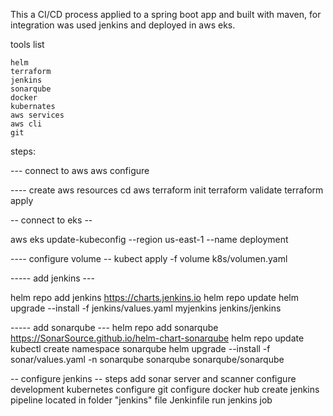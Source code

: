 This a CI/CD process applied to a spring boot app and built with maven, for integration was used jenkins 
and deployed in aws eks.

tools list

    helm 
    terraform
    jenkins
    sonarqube
    docker 
    kubernates
    aws services
    aws cli
    git

steps:

--- connect to aws
aws configure

---- create aws resources
cd aws
terraform init 
terraform validate 
terraform apply

-- connect to eks --

aws eks update-kubeconfig --region us-east-1 --name deployment

---- configure volume --
kubect apply -f volume k8s/volumen.yaml

----- add jenkins ---

helm repo add jenkins https://charts.jenkins.io
helm repo update
helm upgrade --install -f jenkins/values.yaml myjenkins jenkins/jenkins

----- add sonarqube ---
helm repo add sonarqube https://SonarSource.github.io/helm-chart-sonarqube
helm repo update
kubectl create namespace sonarqube
helm upgrade --install -f sonar/values.yaml -n sonarqube sonarqube sonarqube/sonarqube


-- configure jenkins --
steps 
  add sonar server and scanner
  configure development kubernetes
  configure git
  configure docker hub
  create jenkins pipeline located in folder "jenkins" file Jenkinfile
  run jenkins job